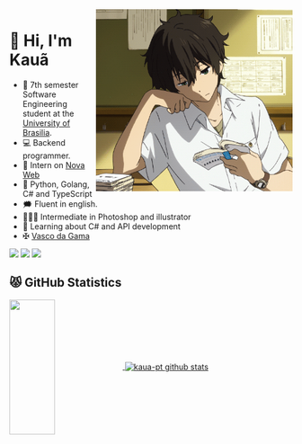 <img src="gifgit.gif" min-width="350px" max-width="350px" width="350px" align="right" >

# 💢 Hi, I'm Kauã

- :book: 7th semester Software Engineering student at the [University of Brasilia](https://unb.br/).
- 💻 Backend programmer.
- 📖 Intern on [Nova Web](https://novaweb.mobi/)
- 🏹 Python, Golang, C# and TypeScript
- :right_anger_bubble: Fluent in english.
- 🧙🏼‍♂️ Intermediate in Photoshop and illustrator
- 🚀 Learning about C# and API development
- ✠  [Vasco da Gama](https://vasco.com.br/)

 <a href = "kauaponte222@gmail.com"><img src="https://img.shields.io/badge/-Gmail-%23333?style=for-the-badge&logo=gmail&logoColor=blue" target="_blank"></a>
 <a href = "https://www.linkedin.com/in/kau%C3%A3-vin%C3%ADcius-0ba510239/"><img src="https://img.shields.io/badge/-Linkedin-%23333?style=for-the-badge&logo=Linkedin&logoColor=blue" target="_blank"></a>
 <a href = "https://t.me/Kaua_ponte"><img src="https://img.shields.io/badge/-Telegram-%23333?style=for-the-badge&logo=Telegram&logoColor=blue" target="_blank"></a>
 
</div>

## 😾 **GitHub Statistics**

<div justify-content= "space-between"> 
<a href="https://github.com/kaua-pt">
  <img align="center" height="240em" width="40%" src="https://github-readme-stats.vercel.app/api/top-langs/?username=kaua-pt&theme=dracula&layout=compact" />
</a>
<a href="https://github.com/kaua-pt">
 <img align="center" width="50%" src="https://github-readme-stats.vercel.app/api?username=kaua-pt&show_icons=true&theme=dracula&line_height=27" alt="kaua-pt github stats"/>
</a>
</div>
